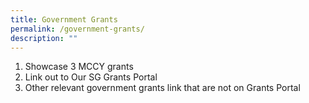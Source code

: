 ```yaml
---
title: Government Grants
permalink: /government-grants/
description: ""
---
```

1. Showcase 3 MCCY grants
2. Link out to Our SG Grants Portal
3. Other relevant government grants link that are not on Grants Portal